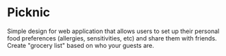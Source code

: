 # Picknic

Simple design for web application that allows users to set up their personal food preferences (allergies, sensitivities, etc) and share them with friends. Create "grocery list" based on who your guests are.
